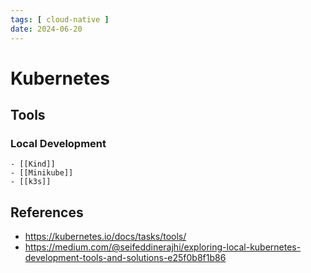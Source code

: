 ```yaml
---
tags: [ cloud-native ]
date: 2024-06-20
---
```


# Kubernetes

## Tools
### Local Development
    - [[Kind]]
    - [[Minikube]]
    - [[k3s]]

## References

- https://kubernetes.io/docs/tasks/tools/
- https://medium.com/@seifeddinerajhi/exploring-local-kubernetes-development-tools-and-solutions-e25f0b8f1b86
